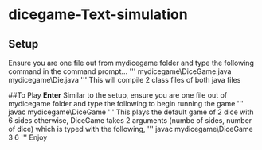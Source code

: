 # dicegame-Text-simulation

## Setup
Ensure you are one file out from mydicegame folder and type the following command in the command prompt...
'''
mydicegame\DiceGame.java
mydicegame\Die.java
'''
This will compile 2 class files of both java files

##To Play **Enter**
Similar to the setup, ensure you are one file out of mydicegame folder and type the following to begin running the game
'''
javac mydicegame\DiceGame
'''
This plays the default game of 2 dice with 6 sides
otherwise, DiceGame takes 2 arguments (numbe of sides, number of dice) which is typed with the following,
'''
javac mydicegame\DiceGame 3 6
'''
Enjoy
